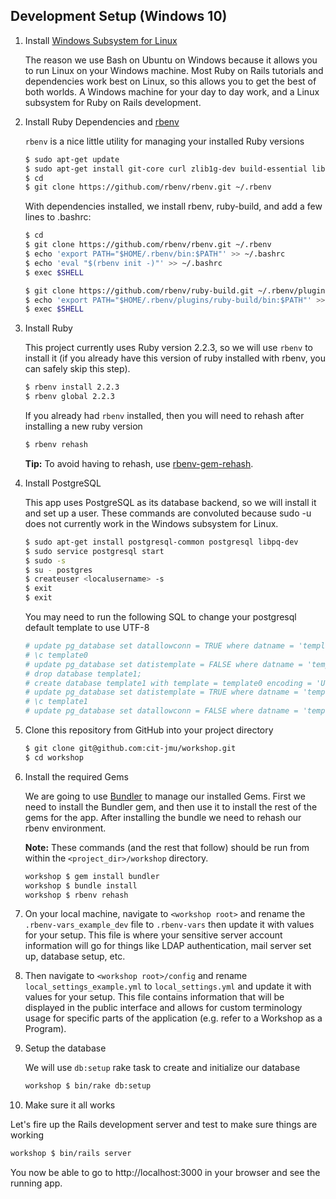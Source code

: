 ## Development Setup (Windows 10)

1. Install [Windows Subsystem for Linux](https://msdn.microsoft.com/en-us/commandline/wsl/install_guide)

   The reason we use Bash on Ubuntu on Windows because it allows you to run Linux on your Windows machine. Most Ruby on Rails tutorials and dependencies work best on Linux, so this allows you to get the best of both worlds. A Windows machine for your day to day work, and a Linux subsystem for Ruby on Rails development.

2. Install Ruby Dependencies and [rbenv](https://github.com/sstephenson/rbenv)

   `rbenv` is a nice little utility for managing your installed Ruby versions

   ~~~ sh
   $ sudo apt-get update
   $ sudo apt-get install git-core curl zlib1g-dev build-essential libssl-dev libreadline-dev libyaml-dev libsqlite3-dev sqlite3 libxml2-dev libxslt1-dev libcurl4-openssl-dev python-software-properties libffi-dev
   $ cd
   $ git clone https://github.com/rbenv/rbenv.git ~/.rbenv
   ~~~

   With dependencies installed, we install rbenv, ruby-build, and add a few lines to .bashrc:

   ~~~ sh
   $ cd
   $ git clone https://github.com/rbenv/rbenv.git ~/.rbenv
   $ echo 'export PATH="$HOME/.rbenv/bin:$PATH"' >> ~/.bashrc
   $ echo 'eval "$(rbenv init -)"' >> ~/.bashrc
   $ exec $SHELL

   $ git clone https://github.com/rbenv/ruby-build.git ~/.rbenv/plugins/ruby-build
   $ echo 'export PATH="$HOME/.rbenv/plugins/ruby-build/bin:$PATH"' >> ~/.bashrc
   $ exec $SHELL
   ~~~

3. Install Ruby

   This project currently uses Ruby version 2.2.3, so we will use `rbenv` to install it (if you already have this version of ruby installed with rbenv, you can safely skip this step).

   ~~~ sh
   $ rbenv install 2.2.3
   $ rbenv global 2.2.3
   ~~~

   If you already had `rbenv` installed, then you will need to rehash after installing a new ruby version

   ~~~ sh
   $ rbenv rehash
   ~~~
   
   **Tip:** To avoid having to rehash, use [rbenv-gem-rehash](https://github.com/sstephenson/rbenv-gem-rehash).

4. Install PostgreSQL

   This app uses PostgreSQL as its database backend, so we will install it and set up a user. These commands are convoluted because sudo -u does not currently work in the Windows subsystem for Linux.

   ~~~ sh
   $ sudo apt-get install postgresql-common postgresql libpq-dev
   $ sudo service postgresql start
   $ sudo -s
   $ su - postgres
   $ createuser <localusername> -s
   $ exit
   $ exit
   ~~~

   You may need to run the following SQL to change your postgresql default template to use UTF-8

   ~~~ sh
   # update pg_database set datallowconn = TRUE where datname = 'template0';
   # \c template0
   # update pg_database set datistemplate = FALSE where datname = 'template1';
   # drop database template1;
   # create database template1 with template = template0 encoding = 'UTF8';
   # update pg_database set datistemplate = TRUE where datname = 'template1';
   # \c template1
   # update pg_database set datallowconn = FALSE where datname = 'template0';
   ~~~

5. Clone this repository from GitHub into your project directory

   ~~~ sh
   $ git clone git@github.com:cit-jmu/workshop.git
   $ cd workshop
   ~~~

6. Install the required Gems

   We are going to use [Bundler](http://bundler.io/) to manage our installed Gems.  First we need to install the Bundler gem, and then use it to install the rest of the gems for the app.  After installing the bundle we need to rehash our rbenv environment.

   **Note:** These commands (and the rest that follow) should be run from within the `<project_dir>/workshop` directory.

   ~~~ sh
   workshop $ gem install bundler
   workshop $ bundle install
   workshop $ rbenv rehash
   ~~~

7.  On your local machine, navigate to `<workshop root>` and rename the `.rbenv-vars_example_dev` file to `.rbenv-vars` then update it with values for your setup. This file is where your sensitive server account information will go for things like LDAP authentication, mail server set up, database setup, etc.

8.  Then navigate to `<workshop root>/config` and rename `local_settings_example.yml` to `local_settings.yml` and update it with values for your setup. This file contains information that will be displayed in the public interface and allows for custom terminology usage for specific parts of the application (e.g. refer to a Workshop as a Program).


9. Setup the database

   We will use `db:setup` rake task to create and initialize our database

   ~~~ sh
   workshop $ bin/rake db:setup
   ~~~

10. Make sure it all works

   Let's fire up the Rails development server and test to make sure things are working

   ~~~ sh
   workshop $ bin/rails server
   ~~~

   You now be able to go to http://localhost:3000 in your browser and see the running app.
